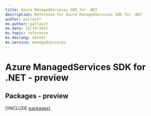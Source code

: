 ```yaml
---
title: Azure ManagedServices SDK for .NET
description: Reference for Azure ManagedServices SDK for .NET
author: pallavit
ms.author: pallavit
ms.data: 12/14/2022
ms.topic: reference
ms.devlang: dotnet
ms.service: managedservices
---
```

# Azure ManagedServices SDK for .NET - preview
## Packages - preview
[!INCLUDE [packages](managedservices-index.md)]